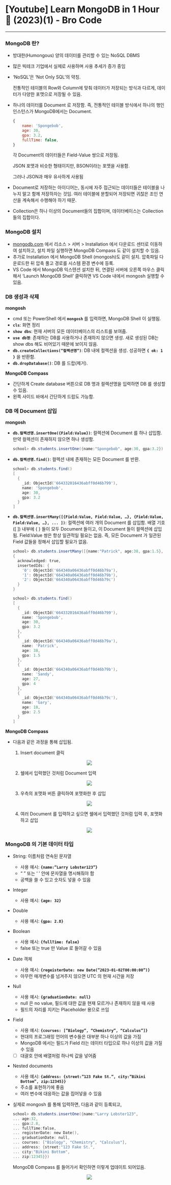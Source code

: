 # [Youtube] Learn MongoDB in 1 Hour 🍃 (2023)(1) - Bro Code

---

### MongoDB 란?

- 방대한(Humongous) 양의 데이터를 관리할 수 있는 NoSQL DBMS
- 많은 빅테크 기업에서 실제로 사용하며 사용 추세가 증가 중임
- ‘NoSQL’은 ‘Not Only SQL’의 약칭.
    
    전통적인 테이블의 Row와 Column에 맞춰 데이터가 저장되는 방식과 다르게, 데이터가 다양한 포맷으로 저장될 수 있음.
    
- 하나의 데이터를 Document 로 저장함. 즉, 전통적인 테이블 방식에서 하나의 행인 인스턴스가 MongoDB에서는 Document.
    
    ```jsx
    {
    	name: 'Spongebob',
    	age: 30,
    	gpa: 3.2,
    	fullTime: false,
    }
    ```
    
    각 Document의 데이터들은 Field-Value 쌍으로 저장됨.
    
    JSON 포맷과 비슷한 형태이지만, BSON이라는 포맷을 사용함.
    
    그러나 JSON과 매우 유사하게 사용됨
    
- Document로 저장하는 아이디어는, 동시에 자주 접근되는 데이터들은 테이블을 나누지 말고 함께 저장하자는 것임. 여러 테이블에 분할되어 저장되면 귀찮은 조인 연산을 계속해서 수행해야 하기 때문.
- Collection은 하나 이상의 Document들의 집합이며, 데이터베이스는 Collection들의 집합이다.

### MongoDB 설치

- [mongodb.com](http://mongodb.com) 에서 리소스 > 서버 > Installation 에서 다운로드 센터로 이동하여 설치하고, 설치 파일 실행하면 MongoDB Compass 도 같이 설치할 수 있음.
- 추가로 Installation 에서 MongoDB Shell (mongosh)도 같이 설치. 압축파일 다운로드한 뒤 압축 풀고 경로를 시스템 환경 변수에 등록.
- VS Code 에서 MongoDB 익스텐션 설치한 뒤, 연결된 서버에 오른쪽 마우스 클릭해서 ‘Launch MongoDB Shell’ 클릭하면 VS Code 내에서 mongosh 실행할 수 있음.

### DB 생성과 삭제

**mongosh**

- cmd 또는 PowerShell 에서 **`mongosh`** 를 입력하면, MongoDB Shell 이 실행됨.
- **`cls`**: 화면 정리
- **`show dbs`**: 현재 서버의 모든 데이터베이스의 리스트를 보여줌.
- **`use db명`**: 존재하는 DB를 사용하거나 존재하지 않으면 생성. 새로 생성된 DB는 show dbs 해도 비어있기 때문에 보이지 않음.
- **`db.createCollections(”컬렉션명”)`**: DB 내에 컬렉션을 생성. 성공하면 **`{ ok: 1 }`** 을 반환함.
- **`db.dropDatabase()`**: DB 를 드랍(제거).

**MongoDB Compass**

- 간단하게 Create database 버튼으로 DB 명과 컬렉션명을 입력하면 DB 를 생성할 수 있음.
- 왼쪽 사이드 바에서 간단하게 드랍도 가능함.

### DB 에 Document 삽입

**mongosh**

- **`db.컬렉션명.insertOne({Field:Value})`**: 컬렉션에 Document 를 하나 삽입함. 만약 컬렉션이 존재하지 않으면 하나 생성함.
    
    ```powershell
    school> db.students.insertOne({name:"Spongebob", age:30, gpa:3.2})
    ```
    
- **`db.컬렉션명.find()`**: 컬렉션 내에 존재하는 모든 Document 를 반환.
    
    ```powershell
    school> db.students.find()
    [
      {
        _id: ObjectId('664332016436abff0d46b799'),
        name: 'Spongebob',
        age: 30,
        gpa: 3.2
      }
    ]
    ```
    
- **`db.컬렉션명.insertMany([{Field:Value, Field:Value, …}, {Field:Value, Field:Value, …}, ... ])`**: 컬렉션에 여러 개의 Document 를 삽입함. 배열 기호([   ]) 내부에 { } 들이 모두 Document 들이고, 이 Document 들이 컬렉션에 삽입됨. Field:Value 쌍은 항상 일관적일 필요는 없음. 즉, 모든 Document 가 일관된 Field 값들을 정해서 삽입할 필요가 없음.
    
    ```powershell
    school> db.students.insertMany([{name:"Patrick", age:38, gpa:1.5}, {name:"Sandy", age:27, gpa:4.0}, {name:"Gary", age:18, gpa:2.5}])
    {
      acknowledged: true,
      insertedIds: {
        '0': ObjectId('664340a06436abff0d46b79a'),
        '1': ObjectId('664340a06436abff0d46b79b'),
        '2': ObjectId('664340a06436abff0d46b79c')
      }
    }
    ```
    
    ```powershell
    school> db.students.find()
    [
      {
        _id: ObjectId('664332016436abff0d46b799'),
        name: 'Spongebob',
        age: 30,
        gpa: 3.2
      },
      {
        _id: ObjectId('664340a06436abff0d46b79a'),
        name: 'Patrick',
        age: 38,
        gpa: 1.5
      },
      {
        _id: ObjectId('664340a06436abff0d46b79b'),
        name: 'Sandy',
        age: 27,
        gpa: 4
      },
      {
        _id: ObjectId('664340a06436abff0d46b79c'),
        name: 'Gary',
        age: 18,
        gpa: 2.5
      }
    ]
    ```
    

**MongoDB Compass**

- 다음과 같은 과정을 통해 삽입됨.
    1. Insert document 클릭
    
    <p align="center">
     <img src = "./image/1.png">
    </p>
    
    2. 쉘에서 입력했던 것처럼 Document 입력
    
    <p align="center">
     <img src = "./image/2.png">
    </p>
    
    3. 우측의 포맷화 버튼 클릭하여 포맷화한 후 삽입
    
    <p align="center">
     <img src = "./image/3.png">
    </p>
    
    4. 여러 Document 를 입력하고 싶으면 쉘에서 입력했던 것처럼 입력 후, 포맷화하고 삽입
    
    <p align="center">
     <img src = "./image/4.png">
    </p>
    

### MongoDB 의 기본 데이터 타입

- String: 이름처럼 연속된 문자열
    - 사용 예시: **`{name:”Larry Lobster123”}`**
    - “ ” 또는 ‘ ’ 안에 문자열을 명시해줘야 함
    - 공백을 쓸 수 있고 숫자도 넣을 수 있음
- Integer
    - 사용 예시: **`{age: 32}`**
- Double
    - 사용 예시: **`{gpa: 2.8}`**
- Boolean
    - 사용 예시: **`{fullTime: false}`**
    - false 또는 true 만 Value 로 들어갈 수 있음
- Date 객체
    - 사용 예시: **`{regeisterDate: new Date(”2023-01-02T00:00:00”)}`**
    - 아무런 매개변수를 넘겨주지 않으면 UTC 의 현재 시간을 저장
- Null
    - 사용 예시: **`{graduationDate: null}`**
    - null 은 no value, 필드에 대한 값을 현재 모르거나 존재하지 않을 때 사용
    - 필드의 자리를 지키는 Placeholder 용으로 쓰임
- Field
    - 사용 예시: **`{courses: [”Biology”, “Chemistry”, “Calculus”]}`**
    - 현대의 프로그래밍 언어의 변수들은 대부분 하나 이상의 값을 가짐
    - MongoDB 에서는 필드가 Field 라는 데이터 타입으로 하나 이상의 값을 가질 수 있음
    - [  ] 대괄호 안에 배열처럼 하나씩 값을 넣어줌
- Nested documents
    - 사용 예시: **`{address: {street:”123 Fake St.”, city:”Bikini Bottom”, zip:12345}}`**
    - 주소를 표현하기에 좋음
    - 여러 변수에 대응하는 값을 집어넣을 수 있음
- 실제로 mongosh 를 통해 입력하면, 다음과 같이 등록되고,
    
    ```powershell
    school> db.students.insertOne({name:"Larry Lobster123",
    ... age:32,
    ... gpa:2.8,
    ... fullTime:false,
    ... registerDate: new Date(),
    ... graduationDate: null,
    ... courses: ["Biology", "Chemistry", "Calculus"],
    ... address: {street:"123 Fake St.",
    ... city:"Bikini Bottom",
    ... zip:12345}})
    ```
    
    MongoDB Compass 를 들어가서 확인하면 이렇게 업데이트 되어있음.
    
    <p align="center">
     <img src = "./image/5.png">
    </p>